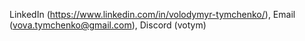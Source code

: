 LinkedIn (https://www.linkedin.com/in/volodymyr-tymchenko/),
Email (vova.tymchenko@gmail.com),
Discord (votym)

<!---
VovaTymchenko/VovaTymchenko is a ✨ special ✨ repository because its `README.md` (this file) appears on your GitHub profile.
You can click the Preview link to take a look at your changes.
--->
